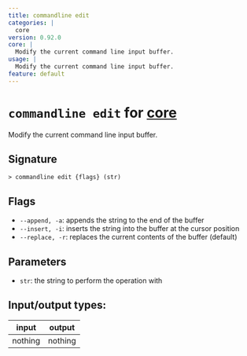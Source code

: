 ```yaml
---
title: commandline edit
categories: |
  core
version: 0.92.0
core: |
  Modify the current command line input buffer.
usage: |
  Modify the current command line input buffer.
feature: default
---
```

<!-- This file is automatically generated. Please edit the command in https://github.com/nushell/nushell instead. -->

# `commandline edit` for [core](/commands/categories/core.md)

<div class='command-title'>Modify the current command line input buffer.</div>

## Signature

```> commandline edit {flags} (str)```

## Flags

 -  `--append, -a`: appends the string to the end of the buffer
 -  `--insert, -i`: inserts the string into the buffer at the cursor position
 -  `--replace, -r`: replaces the current contents of the buffer (default)

## Parameters

 -  `str`: the string to perform the operation with


## Input/output types:

| input   | output  |
| ------- | ------- |
| nothing | nothing |
